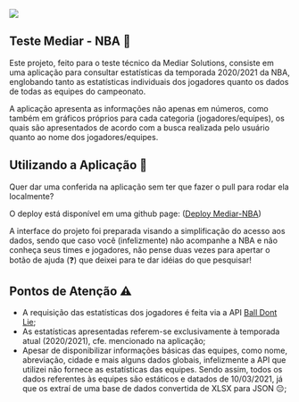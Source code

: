 
![](https://mediarsolutions.com/wp-content/uploads/2021/02/teste_tecnico_front.png)

## Teste Mediar - NBA 🏀
Este projeto, feito para o teste técnico da Mediar Solutions, consiste em uma aplicação para consultar estatísticas da temporada 2020/2021 da NBA, englobando tanto as estatísticas individuais dos jogadores quanto os dados de todas as equipes do campeonato.

A aplicação apresenta as informações não apenas em números, como também em gráficos próprios para cada categoria (jogadores/equipes), os quais são apresentados de acordo com a busca realizada pelo usuário quanto ao nome dos jogadores/equipes.

## Utilizando a Aplicação 🚀
Quer dar uma conferida na aplicação sem ter que fazer o pull para rodar ela localmente? 

O deploy está disponível em uma github page: ([Deploy Mediar-NBA](https://brunnoguim.github.io/teste-mediar-NBA/))

A interface do projeto foi preparada visando a simplificação do acesso aos dados, sendo que caso você (infelizmente) não acompanhe a NBA e não conheça seus times e jogadores, não pense duas vezes para apertar o botão de ajuda (❓) que deixei para te dar idéias do que pesquisar! 

## Pontos de Atenção ⚠️
- A requisição das estatísticas dos jogadores é feita via a API [Ball Dont Lie](https://www.balldontlie.io/#introduction);
- As estatísticas apresentadas referem-se exclusivamente à temporada atual (2020/2021), cfe. mencionado na aplicação;
- Apesar de disponibilizar informações básicas das equipes, como nome, abreviação, cidade e mais alguns dados globais, infelizmente a API que utilizei não fornece as estatísticas das equipes. Sendo assim, todos os dados referentes às equipes são estáticos e datados de 10/03/2021, já que os extraí de uma base de dados convertida de XLSX para JSON 😔;
